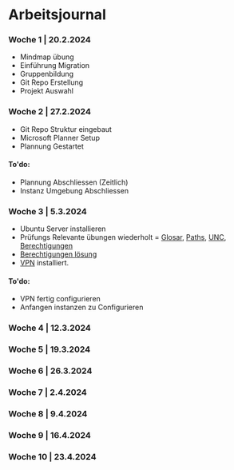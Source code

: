 # Arbeitsjournal

### Woche 1 | 20.2.2024

- Mindmap übung
- Einführung Migration
- Gruppenbildung
- Git Repo Erstellung
- Projekt Auswahl


### Woche 2 | 27.2.2024

- Git Repo Struktur eingebaut
- Microsoft Planner Setup
- Plannung Gestartet

#### To'do:
- Plannung Abschliessen (Zeitlich)
- Instanz Umgebung Abschliessen

### Woche 3 | 5.3.2024

- Ubuntu Server installieren
- Prüfungs Relevante übungen wiederholt = [Glosar](https://gitlab.com/ch-tbz-it/Stud/m158/-/blob/main/04_Unterrichtsressourcen/Glossar.md?ref_type=heads), [Paths](https://tbzedu-my.sharepoint.com/:w:/g/personal/dante_pangione_edu_tbz_ch/EZMxAXTvArdIjaENz6D0fKwBsgdIXJp5_DX54LaUf32kXQ?e=8PqL0J), [UNC](https://tbzedu-my.sharepoint.com/:w:/g/personal/dante_pangione_edu_tbz_ch/EZNwSSrmk09KuWtH3KvFrsIBn4LsT1z_B_Qj08EENzSLdg?e=tDtjTd), [Berechtigungen](https://gitlab.com/ch-tbz-it/Stud/m158/-/blob/main/04_Unterrichtsressourcen/03_%C3%9Cbungen/Berechtigungen%20unter%20Windows/Berechtigungen%20unter%20Windows.md?ref_type=heads)
- [Berechtigungen lösung](https://github.com/Dante1197/m158/blob/main/Berechtigunen-L%C3%B6sung.md)
- [VPN](https://gitlab.com/ch-tbz-it/Stud/m158/-/blob/main/04_Unterrichtsressourcen/00_Proxmox/Tailscale/Guide.md?ref_type=heads) installiert.

#### To'do:
- VPN fertig configurieren 
- Anfangen instanzen zu Configurieren

### Woche 4 | 12.3.2024


### Woche 5 | 19.3.2024


### Woche 6 | 26.3.2024


### Woche 7 | 2.4.2024


### Woche 8 | 9.4.2024


### Woche 9 | 16.4.2024


### Woche 10 | 23.4.2024